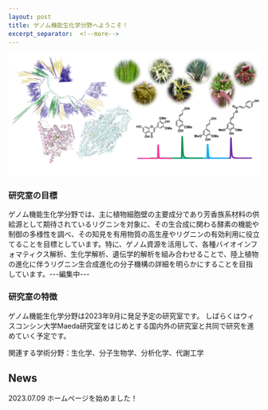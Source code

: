 ```yaml
---
layout: post
title: ゲノム機能生化学分野へようこそ！
excerpt_separator:  <!--more-->
---
```





![Figure0](../category/Figure0.png)


### 研究室の目標

ゲノム機能生化学分野では、主に植物細胞壁の主要成分であり芳香族系材料の供給源として期待されているリグニンを対象に、その生合成に関わる酵素の機能や制御の多様性を調べ、その知見を有用物質の高生産やリグニンの有効利用に役立てることを目標としています。特に、ゲノム資源を活用して、各種バイオインフォマティクス解析、生化学解析、遺伝学的解析を組み合わせることで、陸上植物の進化に伴うリグニン生合成進化の分子機構の詳細を明らかにすることを目指しています。---編集中---


### 研究室の特徴

ゲノム機能生化学分野は2023年9月に発足予定の研究室です。
しばらくはウィスコンシン大学Maeda研究室をはじめとする国内外の研究室と共同で研究を進めていく予定です。

関連する学術分野：生化学、分子生物学、分析化学、代謝工学

## News

2023.07.09 ホームページを始めました！



